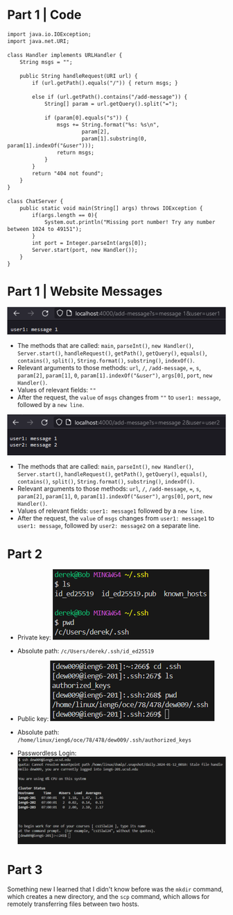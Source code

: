 # Part 1 | Code
```
import java.io.IOException;
import java.net.URI;

class Handler implements URLHandler {
    String msgs = "";

    public String handleRequest(URI url) {        
        if (url.getPath().equals("/")) { return msgs; }

        else if (url.getPath().contains("/add-message")) {
            String[] param = url.getQuery().split("=");

            if (param[0].equals("s")) {
                msgs += String.format("%s: %s\n",
                        param[2],
                        param[1].substring(0, param[1].indexOf("&user")));
                return msgs;
            }
        }
        return "404 not found";
    }
}

class ChatServer {
    public static void main(String[] args) throws IOException {
        if(args.length == 0){
            System.out.println("Missing port number! Try any number between 1024 to 49151");
        }
        int port = Integer.parseInt(args[0]);
        Server.start(port, new Handler());
    }
}
```
# Part 1 | Website Messages
![Add Message 1](message1.png)
* The methods that are called: `main`, `parseInt()`, `new Handler()`, `Server.start()`, `handleRequest()`, `getPath()`, `getQuery()`, `equals()`, `contains()`, `split()`, `String.format()`, `substring()`, `indexOf()`.
* Relevant arguments to those methods: `url`, `/`, `/add-message`, `=`, `s`, `param[2]`, `param[1]`, `0`, `param[1].indexOf("&user")`, `args[0]`, `port`, `new Handler()`.
* Values of relevant fields: `""`
* After the request, the `value` of `msgs` changes from `""` to `user1: message`, followed by a `new line`.

![Add Message 2](message2.png)
* The methods that are called: `main`, `parseInt()`, `new Handler()`, `Server.start()`, `handleRequest()`, `getPath()`, `getQuery()`, `equals()`, `contains()`, `split()`, `String.format()`, `substring()`, `indexOf()`.
* Relevant arguments to those methods: `url`, `/`, `/add-message`, `=`, `s`, `param[2]`, `param[1]`, `0`, `param[1].indexOf("&user")`, `args[0]`, `port`, `new Handler()`.
* Values of relevant fields: `user1: message1` followed by a `new line`.
* After the request, the `value` of `msgs` changes from `user1: message1` to `user1: message`, followed by `user2: message2` on a separate line.

# Part 2
* Private key: ![Private Key](key_Private.png)
* Absolute path: `/c/Users/derek/.ssh/id_ed25519`

* Public key: ![Public Key](key_Public.png)
* Absolute path: `/home/linux/ieng6/oce/78/478/dew009/.ssh/authorized_keys`

* Passwordless Login: ![ieng6 login](ieng6_Login.png)

# Part 3
Something new I learned that I didn't know before was the `mkdir` command, which creates a new directory, and the `scp` command, which allows for remotely transferring files between two hosts.
